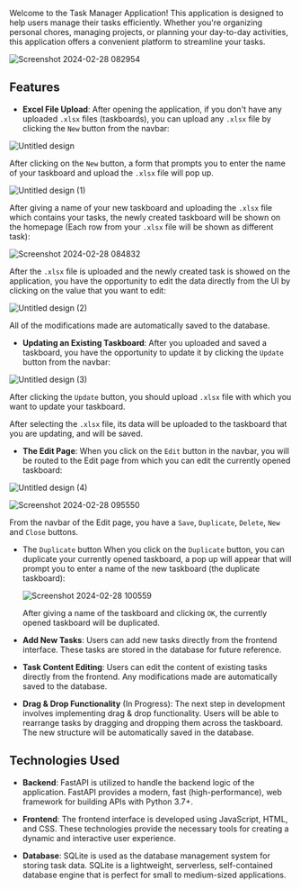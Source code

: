 Welcome to the Task Manager Application! This application is designed to help users manage their tasks efficiently. Whether you're organizing personal chores, managing projects, or planning your day-to-day activities, this application offers a convenient platform to streamline your tasks.

![Screenshot 2024-02-28 082954](https://github.com/DonkoTonev/Task-Manager/assets/116662870/c6b21dd3-5338-4ffc-bcc1-b97a90e1c3ad)


## Features

- **Excel File Upload**: After opening the application, if you don't have any uploaded `.xlsx` files (taskboards), you can upload any `.xlsx` file by clicking the `New` button from the navbar:

![Untitled design](https://github.com/DonkoTonev/Task-Manager/assets/116662870/6f11d8b8-7e27-4c9c-98d1-85a2d07504df)

After clicking on the `New` button, a form that prompts you to enter the name of your taskboard and upload the `.xlsx` file will pop up.

![Untitled design (1)](https://github.com/DonkoTonev/Task-Manager/assets/116662870/aecdf2b3-0637-4950-892f-edc667081aad)

After giving a name of your new taskboard and uploading the `.xlsx` file which contains your tasks, the newly created taskboard will be shown on the homepage (Each row from your `.xlsx` file will be shown as different task):

![Screenshot 2024-02-28 084832](https://github.com/DonkoTonev/Task-Manager/assets/116662870/ad8f091f-6860-4fee-8ce3-51007b6cefb4)

After the `.xlsx` file is uploaded and the newly created task is showed on the application, you have the opportunity to edit the data directly from the UI by clicking on the value that you want to edit:

![Untitled design (2)](https://github.com/DonkoTonev/Task-Manager/assets/116662870/b2ae577c-aaaa-4f3b-a215-0a86789b22c8)

All of the modifications made are automatically saved to the database.

- **Updating an Existing Taskboard**: After you uploaded and saved a taskboard, you have the opportunity to update it by clicking the `Update` button from the navbar:

![Untitled design (3)](https://github.com/DonkoTonev/Task-Manager/assets/116662870/fc7f7b84-6e70-4797-b2dc-95d95dd3bbc2)

After clicking the `Update` button, you should upload `.xlsx` file with which you want to update your taskboard. 

After selecting the `.xlsx` file, its data will be uploaded to the taskboard that you are updating, and will be saved.

- **The Edit Page**: When you click on the `Edit` button in the navbar, you will be routed to the Edit page from which you can edit the currently opened taskboard:

![Untitled design (4)](https://github.com/DonkoTonev/Task-Manager/assets/116662870/51008284-66c4-43df-803e-7c39816514b4)

![Screenshot 2024-02-28 095550](https://github.com/DonkoTonev/Task-Manager/assets/116662870/2a32d0f5-5796-41c3-8eb1-a5771433b3d9)

From the navbar of the Edit page, you have a `Save`, `Duplicate`, `Delete`, `New` and `Close` buttons.

- The `Duplicate` button
  When you click on the `Duplicate` button, you can duplicate your currently opened taskboard, a pop up will appear that will prompt you to enter a name of the new taskboard (the duplicate taskboard):

  ![Screenshot 2024-02-28 100559](https://github.com/DonkoTonev/Task-Manager/assets/116662870/61d04729-7115-4230-9717-0190298dfc34)

  After giving a name of the taskboard and clicking `OK`, the currently opened taskboard will be duplicated.

- **Add New Tasks**: Users can add new tasks directly from the frontend interface. These tasks are stored in the database for future reference.
  
- **Task Content Editing**: Users can edit the content of existing tasks directly from the frontend. Any modifications made are automatically saved to the database.
  
- **Drag & Drop Functionality** (In Progress): The next step in development involves implementing drag & drop functionality. Users will be able to rearrange tasks by dragging and dropping them across the taskboard. The new structure will be automatically saved in the database.

## Technologies Used

- **Backend**: FastAPI is utilized to handle the backend logic of the application. FastAPI provides a modern, fast (high-performance), web framework for building APIs with Python 3.7+.

- **Frontend**: The frontend interface is developed using JavaScript, HTML, and CSS. These technologies provide the necessary tools for creating a dynamic and interactive user experience.

- **Database**: SQLite is used as the database management system for storing task data. SQLite is a lightweight, serverless, self-contained database engine that is perfect for small to medium-sized applications.


